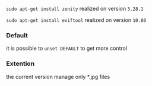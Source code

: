 

```sudo apt-get install zenity```
realized on version `3.28.1` 

```sudo apt-get install exiftool```
realized on version `10.80` 

### Default

it is possible to `unset DEFAULT` to get more control

### Extention

the current version manage only *.jpg files
